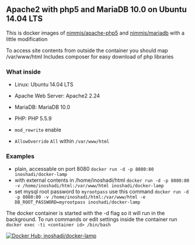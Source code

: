 
## Apache2 with php5 and MariaDB 10.0 on Ubuntu 14.04 LTS

This is docker images of [nimmis/apache-php5](https://hub.docker.com/r/nimmis/apache-php5/) and [nimmis/mariadb](https://hub.docker.com/r/nimmis/mariadb)
with a little modification

To access site contents from outside the container you should map /var/www/html
Includes composer for easy download of php libraries

### What inside
- Linux: Ubuntu 14.04 LTS 
- Apache Web Server: Apache2 2.24
- MariaDB: MariaDB 10.0
- PHP: PHP 5.5.9

- `mod_rewrite` enable
- `AllowOverride` `All` within `/var/www/html`

### Examples

- plain, accessable on port 8080 `docker run -d -p 8080:80 inoshadi/docker-lamp`
- with external contents in /home/inoshadi/html `docker run -d -p 8080:80 -v /home/inoshadi/html:/var/www/html inoshadi/docker-lamp`
- set mysql root password to `myrootpass` use this command `docker run -d -p 8080:80 -v /home/inoshadi/html:/var/www/html -e DB_ROOT_PASSWORD=myrootpass inoshadi/docker-lamp` 

The docker container is started with the -d flag so it will run in the background. To run commands or edit settings inside
the container run `docker exec -ti <container id> /bin/bash`


[![Docker Hub; inoshadi/docker-lamp](https://img.shields.io/badge/Docker%20Hub-inoshadi%2Fdocker--lamp-blue.svg)](https://hub.docker.com/r/inoshadi/docker-lamp/)
